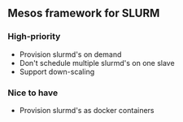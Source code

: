 ## Mesos framework for SLURM

### High-priority
- Provision slurmd's on demand
- Don't schedule multiple slurmd's on one slave
- Support down-scaling

### Nice to have
- Provision slurmd's as docker containers

